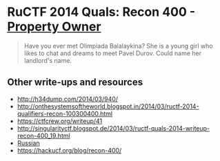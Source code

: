 # RuCTF 2014 Quals: Recon 400 - [Property Owner](https://github.com/HackerDom/ructf-2014-quals/tree/master/tasks/property\_owner)

> Have you ever met Olimpiada Balalaykina?
> She is a young girl who likes to chat and dreams to meet Pavel Durov.
> Could name her landlord's name.

## Other write-ups and resources

* <http://h34dump.com/2014/03/940/>
* <http://onthesystemsoftheworld.blogspot.in/2014/03/ructf-2014-qualifiers-recon-100300400.html>
* <https://ctfcrew.org/writeup/41>
* <http://singularityctf.blogspot.de/2014/03/ructf-quals-2014-writeup-recon-400_19.html>
* [Russian](http://singularityctf.blogspot.de/2014/03/ructf-quals-2014-writeup-recon-400.html)
* <https://hackucf.org/blog/recon-400/>
